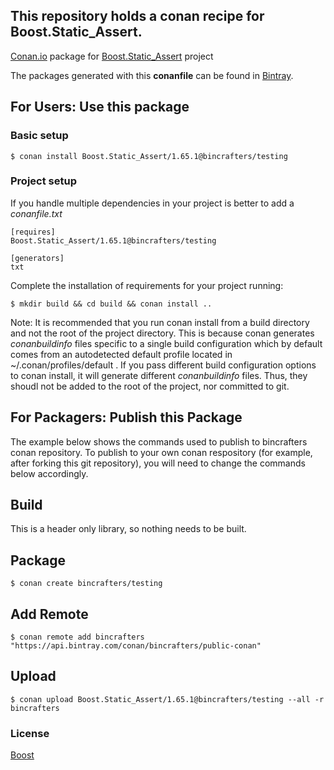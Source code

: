 ## This repository holds a conan recipe for Boost.Static_Assert.

[Conan.io](https://conan.io) package for [Boost.Static_Assert](https://github.com/Boostorg/Static_Assert) project

The packages generated with this **conanfile** can be found in [Bintray](https://bintray.com/bincrafters/public-conan/Boost.Static_Assert%3Abincrafters).

## For Users: Use this package

### Basic setup

    $ conan install Boost.Static_Assert/1.65.1@bincrafters/testing

### Project setup

If you handle multiple dependencies in your project is better to add a *conanfile.txt*

    [requires]
    Boost.Static_Assert/1.65.1@bincrafters/testing

    [generators]
    txt

Complete the installation of requirements for your project running:</small></span>

    $ mkdir build && cd build && conan install ..
	
Note: It is recommended that you run conan install from a build directory and not the root of the project directory.  This is because conan generates *conanbuildinfo* files specific to a single build configuration which by default comes from an autodetected default profile located in ~/.conan/profiles/default .  If you pass different build configuration options to conan install, it will generate different *conanbuildinfo* files.  Thus, they shoudl not be added to the root of the project, nor committed to git. 

## For Packagers: Publish this Package

The example below shows the commands used to publish to bincrafters conan repository. To publish to your own conan respository (for example, after forking this git repository), you will need to change the commands below accordingly. 

## Build  

This is a header only library, so nothing needs to be built.

## Package 

    $ conan create bincrafters/testing
	
## Add Remote

	$ conan remote add bincrafters "https://api.bintray.com/conan/bincrafters/public-conan"

## Upload

    $ conan upload Boost.Static_Assert/1.65.1@bincrafters/testing --all -r bincrafters

### License
[Boost](LICENSE)
